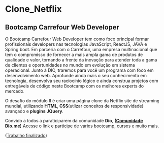 # Clone_Netflix
## Bootcamp Carrefour Web Developer

O Bootcamp Carrefour Web Developer tem como foco principal formar profissionais developers nas tecnologias JavaScript, ReactJS, JAVA e Spring boot. Em parceria com o Carrefour, uma empresa multinacional que tem o compromisso de fornecer a mais ampla gama de produtos de qualidade e valor, tornando a frente da inovação para atender toda a gama de clientes e oportunidades no mundo em evolução em sistema operacional. Junto à DIO, traremos para você um programa com foco em desenvolvimento web. Aprofunde ainda mais o seu conhecimento em tecnologia, desenvolva seu raciocínio lógico e ainda construa projetos com entregáveis de código neste Bootcamp com os melhores experts do mercado.

O desafio do módulo II é criar uma página clone da Netflix site de streaming mundial, utilizando **HTML, CSS**(utlizar conceitos de responsividade) avançado e **plugins JQuery**.

Convido a todos a paraticiparem da comunidade **Dio**, **([Comunidade Dio.me](https://dio.me/sign-up?ref=NU8Q2PRFTI))** Acesse o link e participe de vários bootcamp, cursos e muito mais.

([Trabalho finalizado](frontEnd/imagens/readme-md/net01.png))
